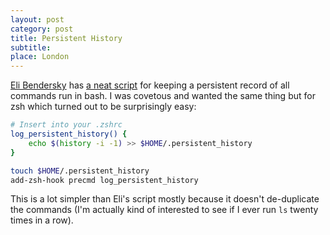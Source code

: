 ```yaml
---
layout: post
category: post
title: Persistent History
subtitle: 
place: London
---
```


[Eli Bendersky](http://eli.thegreenplace.net/) has [a neat script](http://eli.thegreenplace.net/2013/06/11/keeping-persistent-history-in-bash)
for keeping a persistent record of all commands run in bash.
I was covetous and wanted the same thing but for zsh which turned out to be surprisingly easy:

```zsh
# Insert into your .zshrc
log_persistent_history() {
    echo $(history -i -1) >> $HOME/.persistent_history
}

touch $HOME/.persistent_history
add-zsh-hook precmd log_persistent_history
```

This is a lot simpler than Eli's script mostly because it doesn't de-duplicate
the commands (I'm actually kind of interested to see if I ever run `ls` twenty
times in a row).




